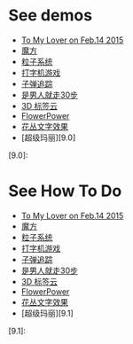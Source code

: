 # See demos

- [To My Lover on Feb.14 2015][0.0]
- [魔方][1.0]
- [粒子系统][2.0]
- [打字机游戏][3.0]
- [子弹追踪][4.0]
- [是男人就走30步][5.0]
- [3D 标签云][6.0]
- [FlowerPower][7.0]
- [花丛文字效果][8.0]
- [超级玛丽][9.0]

[0.0]: http://hanzichi.github.io/canvas/LoveOn20150214/
[1.0]: http://hanzichi.github.io/canvas/%E9%AD%94%E6%96%B9/
[2.0]: http://hanzichi.github.io/canvas/%E7%B2%92%E5%AD%90%E7%B3%BB%E7%BB%9F/
[3.0]: http://hanzichi.github.io/canvas/%E6%89%93%E5%AD%97%E6%9C%BA%E6%B8%B8%E6%88%8F/
[4.0]: http://hanzichi.github.io/canvas/%E5%AD%90%E5%BC%B9%E8%BF%BD%E8%B8%AA/
[5.0]: http://hanzichi.github.io/canvas/%E6%98%AF%E7%94%B7%E4%BA%BA%E5%B0%B1%E8%B5%B030%E6%AD%A5/
[6.0]: http://hanzichi.github.io/canvas/3D%20%E6%A0%87%E7%AD%BE%E4%BA%91/
[7.0]: http://hanzichi.github.io/canvas/FlowerPower/
[8.0]: http://hanzichi.github.io/canvas/%E8%8A%B1%E4%B8%9B%E6%96%87%E5%AD%97%E6%95%88%E6%9E%9C/
[9.0]: 


# See How To Do

- [To My Lover on Feb.14 2015][0.1]
- [魔方][1.1]
- [粒子系统][2.1]
- [打字机游戏][3.1]
- [子弹追踪][4.1]
- [是男人就走30步][5.1]
- [3D 标签云][6.1]
- [FlowerPower][7.1]
- [花丛文字效果][8.1]
- [超级玛丽][9.1]

[0.1]: http://www.cnblogs.com/zichi/p/4251174.html
[1.1]: http://www.cnblogs.com/zichi/p/4267180.html
[2.1]: http://www.cnblogs.com/zichi/p/4303125.html
[3.1]: http://www.cnblogs.com/zichi/p/4307915.html
[4.1]: http://www.cnblogs.com/zichi/p/4280396.html
[5.1]: http://www.cnblogs.com/zichi/p/4280396.html
[6.1]: http://www.cnblogs.com/zichi/p/4287187.html
[7.1]: http://www.cnblogs.com/zichi/category/627224.html
[8.1]: http://www.cnblogs.com/zichi/category/627224.html
[9.1]: 